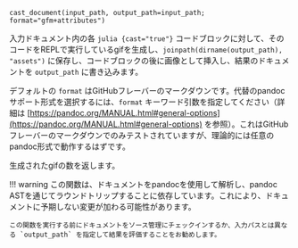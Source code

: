 ```
cast_document(input_path, output_path=input_path; format="gfm+attributes")
```

入力ドキュメント内の各 `julia {cast="true"}` コードブロックに対して、そのコードをREPLで実行しているgifを生成し、`joinpath(dirname(output_path), "assets")` に保存し、コードブロックの後に画像として挿入し、結果のドキュメントを `output_path` に書き込みます。

デフォルトの `format` はGitHubフレーバーのマークダウンです。代替のpandocサポート形式を選択するには、`format` キーワード引数を指定してください（詳細は [https://pandoc.org/MANUAL.html#general-options](https://pandoc.org/MANUAL.html#general-options) を参照）。これはGitHubフレーバーのマークダウンでのみテストされていますが、理論的には任意のpandoc形式で動作するはずです。

生成されたgifの数を返します。

!!! warning
    この関数は、ドキュメントをpandocを使用して解析し、pandoc ASTを通じてラウンドトリップすることに依存しています。これにより、ドキュメントに予期しない変更が加わる可能性があります。

    この関数を実行する前にドキュメントをソース管理にチェックインするか、入力パスとは異なる `output_path` を指定して結果を評価することをお勧めします。


